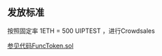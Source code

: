 ## 发放标准

按照固定率 1ETH = 500 UIPTEST ，进行Crowdsales

[参见代码FuncToken.sol](https://github.com/SheldonHH/UIPTESTTOKEN/blob/9f1236e6d277d60613e8b8b88353b4f469146cf2/FuncToken.sol#L22)


